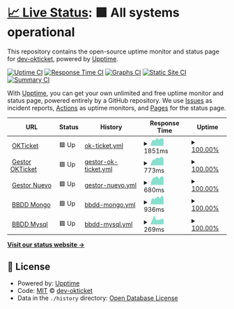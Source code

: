# [📈 Live Status](https://dev-okticket.github.io/statusT): <!--live status--> **🟩 All systems operational**

This repository contains the open-source uptime monitor and status page for [dev-okticket](https://dev-okticket.github.io/statusT), powered by [Upptime](https://github.com/upptime/upptime).

[![Uptime CI](https://github.com/dev-okticket/statusT/workflows/Uptime%20CI/badge.svg)](https://github.com/dev-okticket/statusT/actions?query=workflow%3A%22Uptime+CI%22)
[![Response Time CI](https://github.com/dev-okticket/statusT/workflows/Response%20Time%20CI/badge.svg)](https://github.com/dev-okticket/statusT/actions?query=workflow%3A%22Response+Time+CI%22)
[![Graphs CI](https://github.com/dev-okticket/statusT/workflows/Graphs%20CI/badge.svg)](https://github.com/dev-okticket/statusT/actions?query=workflow%3A%22Graphs+CI%22)
[![Static Site CI](https://github.com/dev-okticket/statusT/workflows/Static%20Site%20CI/badge.svg)](https://github.com/dev-okticket/statusT/actions?query=workflow%3A%22Static+Site+CI%22)
[![Summary CI](https://github.com/dev-okticket/statusT/workflows/Summary%20CI/badge.svg)](https://github.com/dev-okticket/statusT/actions?query=workflow%3A%22Summary+CI%22)

With [Upptime](https://upptime.js.org), you can get your own unlimited and free uptime monitor and status page, powered entirely by a GitHub repository. We use [Issues](https://github.com/dev-okticket/statusT/issues) as incident reports, [Actions](https://github.com/dev-okticket/statusT/actions) as uptime monitors, and [Pages](https://dev-okticket.github.io/statusT) for the status page.

<!--start: status pages-->
<!-- This summary is generated by Upptime (https://github.com/upptime/upptime) -->
<!-- Do not edit this manually, your changes will be overwritten -->
<!-- prettier-ignore -->
| URL | Status | History | Response Time | Uptime |
| --- | ------ | ------- | ------------- | ------ |
| <img alt="" src="https://favicons.githubusercontent.com/www.okticket.es" height="13"> [OKTicket](https://www.okticket.es) | 🟩 Up | [ok-ticket.yml](https://github.com/dev-okticket/statusT/commits/HEAD/history/ok-ticket.yml) | <details><summary><img alt="Response time graph" src="./graphs/ok-ticket/response-time-week.png" height="20"> 1851ms</summary><br><a href="https://dev-okticket.github.io/statusT/history/ok-ticket"><img alt="Response time 1822" src="https://img.shields.io/endpoint?url=https%3A%2F%2Fraw.githubusercontent.com%2Fdev-okticket%2FstatusT%2FHEAD%2Fapi%2Fok-ticket%2Fresponse-time.json"></a><br><a href="https://dev-okticket.github.io/statusT/history/ok-ticket"><img alt="24-hour response time 1888" src="https://img.shields.io/endpoint?url=https%3A%2F%2Fraw.githubusercontent.com%2Fdev-okticket%2FstatusT%2FHEAD%2Fapi%2Fok-ticket%2Fresponse-time-day.json"></a><br><a href="https://dev-okticket.github.io/statusT/history/ok-ticket"><img alt="7-day response time 1851" src="https://img.shields.io/endpoint?url=https%3A%2F%2Fraw.githubusercontent.com%2Fdev-okticket%2FstatusT%2FHEAD%2Fapi%2Fok-ticket%2Fresponse-time-week.json"></a><br><a href="https://dev-okticket.github.io/statusT/history/ok-ticket"><img alt="30-day response time 1838" src="https://img.shields.io/endpoint?url=https%3A%2F%2Fraw.githubusercontent.com%2Fdev-okticket%2FstatusT%2FHEAD%2Fapi%2Fok-ticket%2Fresponse-time-month.json"></a><br><a href="https://dev-okticket.github.io/statusT/history/ok-ticket"><img alt="1-year response time 1822" src="https://img.shields.io/endpoint?url=https%3A%2F%2Fraw.githubusercontent.com%2Fdev-okticket%2FstatusT%2FHEAD%2Fapi%2Fok-ticket%2Fresponse-time-year.json"></a></details> | <details><summary><a href="https://dev-okticket.github.io/statusT/history/ok-ticket">100.00%</a></summary><a href="https://dev-okticket.github.io/statusT/history/ok-ticket"><img alt="All-time uptime 99.92%" src="https://img.shields.io/endpoint?url=https%3A%2F%2Fraw.githubusercontent.com%2Fdev-okticket%2FstatusT%2FHEAD%2Fapi%2Fok-ticket%2Fuptime.json"></a><br><a href="https://dev-okticket.github.io/statusT/history/ok-ticket"><img alt="24-hour uptime 100.00%" src="https://img.shields.io/endpoint?url=https%3A%2F%2Fraw.githubusercontent.com%2Fdev-okticket%2FstatusT%2FHEAD%2Fapi%2Fok-ticket%2Fuptime-day.json"></a><br><a href="https://dev-okticket.github.io/statusT/history/ok-ticket"><img alt="7-day uptime 100.00%" src="https://img.shields.io/endpoint?url=https%3A%2F%2Fraw.githubusercontent.com%2Fdev-okticket%2FstatusT%2FHEAD%2Fapi%2Fok-ticket%2Fuptime-week.json"></a><br><a href="https://dev-okticket.github.io/statusT/history/ok-ticket"><img alt="30-day uptime 100.00%" src="https://img.shields.io/endpoint?url=https%3A%2F%2Fraw.githubusercontent.com%2Fdev-okticket%2FstatusT%2FHEAD%2Fapi%2Fok-ticket%2Fuptime-month.json"></a><br><a href="https://dev-okticket.github.io/statusT/history/ok-ticket"><img alt="1-year uptime 99.92%" src="https://img.shields.io/endpoint?url=https%3A%2F%2Fraw.githubusercontent.com%2Fdev-okticket%2FstatusT%2FHEAD%2Fapi%2Fok-ticket%2Fuptime-year.json"></a></details>
| <img alt="" src="https://favicons.githubusercontent.com/admin.okticket.es" height="13"> [Gestor OKTicket](https://admin.okticket.es/) | 🟩 Up | [gestor-ok-ticket.yml](https://github.com/dev-okticket/statusT/commits/HEAD/history/gestor-ok-ticket.yml) | <details><summary><img alt="Response time graph" src="./graphs/gestor-ok-ticket/response-time-week.png" height="20"> 773ms</summary><br><a href="https://dev-okticket.github.io/statusT/history/gestor-ok-ticket"><img alt="Response time 1113" src="https://img.shields.io/endpoint?url=https%3A%2F%2Fraw.githubusercontent.com%2Fdev-okticket%2FstatusT%2FHEAD%2Fapi%2Fgestor-ok-ticket%2Fresponse-time.json"></a><br><a href="https://dev-okticket.github.io/statusT/history/gestor-ok-ticket"><img alt="24-hour response time 758" src="https://img.shields.io/endpoint?url=https%3A%2F%2Fraw.githubusercontent.com%2Fdev-okticket%2FstatusT%2FHEAD%2Fapi%2Fgestor-ok-ticket%2Fresponse-time-day.json"></a><br><a href="https://dev-okticket.github.io/statusT/history/gestor-ok-ticket"><img alt="7-day response time 773" src="https://img.shields.io/endpoint?url=https%3A%2F%2Fraw.githubusercontent.com%2Fdev-okticket%2FstatusT%2FHEAD%2Fapi%2Fgestor-ok-ticket%2Fresponse-time-week.json"></a><br><a href="https://dev-okticket.github.io/statusT/history/gestor-ok-ticket"><img alt="30-day response time 748" src="https://img.shields.io/endpoint?url=https%3A%2F%2Fraw.githubusercontent.com%2Fdev-okticket%2FstatusT%2FHEAD%2Fapi%2Fgestor-ok-ticket%2Fresponse-time-month.json"></a><br><a href="https://dev-okticket.github.io/statusT/history/gestor-ok-ticket"><img alt="1-year response time 1113" src="https://img.shields.io/endpoint?url=https%3A%2F%2Fraw.githubusercontent.com%2Fdev-okticket%2FstatusT%2FHEAD%2Fapi%2Fgestor-ok-ticket%2Fresponse-time-year.json"></a></details> | <details><summary><a href="https://dev-okticket.github.io/statusT/history/gestor-ok-ticket">100.00%</a></summary><a href="https://dev-okticket.github.io/statusT/history/gestor-ok-ticket"><img alt="All-time uptime 99.99%" src="https://img.shields.io/endpoint?url=https%3A%2F%2Fraw.githubusercontent.com%2Fdev-okticket%2FstatusT%2FHEAD%2Fapi%2Fgestor-ok-ticket%2Fuptime.json"></a><br><a href="https://dev-okticket.github.io/statusT/history/gestor-ok-ticket"><img alt="24-hour uptime 100.00%" src="https://img.shields.io/endpoint?url=https%3A%2F%2Fraw.githubusercontent.com%2Fdev-okticket%2FstatusT%2FHEAD%2Fapi%2Fgestor-ok-ticket%2Fuptime-day.json"></a><br><a href="https://dev-okticket.github.io/statusT/history/gestor-ok-ticket"><img alt="7-day uptime 100.00%" src="https://img.shields.io/endpoint?url=https%3A%2F%2Fraw.githubusercontent.com%2Fdev-okticket%2FstatusT%2FHEAD%2Fapi%2Fgestor-ok-ticket%2Fuptime-week.json"></a><br><a href="https://dev-okticket.github.io/statusT/history/gestor-ok-ticket"><img alt="30-day uptime 100.00%" src="https://img.shields.io/endpoint?url=https%3A%2F%2Fraw.githubusercontent.com%2Fdev-okticket%2FstatusT%2FHEAD%2Fapi%2Fgestor-ok-ticket%2Fuptime-month.json"></a><br><a href="https://dev-okticket.github.io/statusT/history/gestor-ok-ticket"><img alt="1-year uptime 99.99%" src="https://img.shields.io/endpoint?url=https%3A%2F%2Fraw.githubusercontent.com%2Fdev-okticket%2FstatusT%2FHEAD%2Fapi%2Fgestor-ok-ticket%2Fuptime-year.json"></a></details>
| <img alt="" src="https://favicons.githubusercontent.com/adminokt.okticket.es" height="13"> [Gestor Nuevo](https://adminokt.okticket.es/) | 🟩 Up | [gestor-nuevo.yml](https://github.com/dev-okticket/statusT/commits/HEAD/history/gestor-nuevo.yml) | <details><summary><img alt="Response time graph" src="./graphs/gestor-nuevo/response-time-week.png" height="20"> 680ms</summary><br><a href="https://dev-okticket.github.io/statusT/history/gestor-nuevo"><img alt="Response time 916" src="https://img.shields.io/endpoint?url=https%3A%2F%2Fraw.githubusercontent.com%2Fdev-okticket%2FstatusT%2FHEAD%2Fapi%2Fgestor-nuevo%2Fresponse-time.json"></a><br><a href="https://dev-okticket.github.io/statusT/history/gestor-nuevo"><img alt="24-hour response time 725" src="https://img.shields.io/endpoint?url=https%3A%2F%2Fraw.githubusercontent.com%2Fdev-okticket%2FstatusT%2FHEAD%2Fapi%2Fgestor-nuevo%2Fresponse-time-day.json"></a><br><a href="https://dev-okticket.github.io/statusT/history/gestor-nuevo"><img alt="7-day response time 680" src="https://img.shields.io/endpoint?url=https%3A%2F%2Fraw.githubusercontent.com%2Fdev-okticket%2FstatusT%2FHEAD%2Fapi%2Fgestor-nuevo%2Fresponse-time-week.json"></a><br><a href="https://dev-okticket.github.io/statusT/history/gestor-nuevo"><img alt="30-day response time 741" src="https://img.shields.io/endpoint?url=https%3A%2F%2Fraw.githubusercontent.com%2Fdev-okticket%2FstatusT%2FHEAD%2Fapi%2Fgestor-nuevo%2Fresponse-time-month.json"></a><br><a href="https://dev-okticket.github.io/statusT/history/gestor-nuevo"><img alt="1-year response time 916" src="https://img.shields.io/endpoint?url=https%3A%2F%2Fraw.githubusercontent.com%2Fdev-okticket%2FstatusT%2FHEAD%2Fapi%2Fgestor-nuevo%2Fresponse-time-year.json"></a></details> | <details><summary><a href="https://dev-okticket.github.io/statusT/history/gestor-nuevo">100.00%</a></summary><a href="https://dev-okticket.github.io/statusT/history/gestor-nuevo"><img alt="All-time uptime 100.00%" src="https://img.shields.io/endpoint?url=https%3A%2F%2Fraw.githubusercontent.com%2Fdev-okticket%2FstatusT%2FHEAD%2Fapi%2Fgestor-nuevo%2Fuptime.json"></a><br><a href="https://dev-okticket.github.io/statusT/history/gestor-nuevo"><img alt="24-hour uptime 100.00%" src="https://img.shields.io/endpoint?url=https%3A%2F%2Fraw.githubusercontent.com%2Fdev-okticket%2FstatusT%2FHEAD%2Fapi%2Fgestor-nuevo%2Fuptime-day.json"></a><br><a href="https://dev-okticket.github.io/statusT/history/gestor-nuevo"><img alt="7-day uptime 100.00%" src="https://img.shields.io/endpoint?url=https%3A%2F%2Fraw.githubusercontent.com%2Fdev-okticket%2FstatusT%2FHEAD%2Fapi%2Fgestor-nuevo%2Fuptime-week.json"></a><br><a href="https://dev-okticket.github.io/statusT/history/gestor-nuevo"><img alt="30-day uptime 100.00%" src="https://img.shields.io/endpoint?url=https%3A%2F%2Fraw.githubusercontent.com%2Fdev-okticket%2FstatusT%2FHEAD%2Fapi%2Fgestor-nuevo%2Fuptime-month.json"></a><br><a href="https://dev-okticket.github.io/statusT/history/gestor-nuevo"><img alt="1-year uptime 100.00%" src="https://img.shields.io/endpoint?url=https%3A%2F%2Fraw.githubusercontent.com%2Fdev-okticket%2FstatusT%2FHEAD%2Fapi%2Fgestor-nuevo%2Fuptime-year.json"></a></details>
| <img alt="" src="https://favicons.githubusercontent.com/api.okticket.es" height="13"> [BBDD Mongo](https://api.okticket.es/v2/public/api/monitor/mongodb) | 🟩 Up | [bbdd-mongo.yml](https://github.com/dev-okticket/statusT/commits/HEAD/history/bbdd-mongo.yml) | <details><summary><img alt="Response time graph" src="./graphs/bbdd-mongo/response-time-week.png" height="20"> 936ms</summary><br><a href="https://dev-okticket.github.io/statusT/history/bbdd-mongo"><img alt="Response time 1251" src="https://img.shields.io/endpoint?url=https%3A%2F%2Fraw.githubusercontent.com%2Fdev-okticket%2FstatusT%2FHEAD%2Fapi%2Fbbdd-mongo%2Fresponse-time.json"></a><br><a href="https://dev-okticket.github.io/statusT/history/bbdd-mongo"><img alt="24-hour response time 1002" src="https://img.shields.io/endpoint?url=https%3A%2F%2Fraw.githubusercontent.com%2Fdev-okticket%2FstatusT%2FHEAD%2Fapi%2Fbbdd-mongo%2Fresponse-time-day.json"></a><br><a href="https://dev-okticket.github.io/statusT/history/bbdd-mongo"><img alt="7-day response time 936" src="https://img.shields.io/endpoint?url=https%3A%2F%2Fraw.githubusercontent.com%2Fdev-okticket%2FstatusT%2FHEAD%2Fapi%2Fbbdd-mongo%2Fresponse-time-week.json"></a><br><a href="https://dev-okticket.github.io/statusT/history/bbdd-mongo"><img alt="30-day response time 1202" src="https://img.shields.io/endpoint?url=https%3A%2F%2Fraw.githubusercontent.com%2Fdev-okticket%2FstatusT%2FHEAD%2Fapi%2Fbbdd-mongo%2Fresponse-time-month.json"></a><br><a href="https://dev-okticket.github.io/statusT/history/bbdd-mongo"><img alt="1-year response time 1251" src="https://img.shields.io/endpoint?url=https%3A%2F%2Fraw.githubusercontent.com%2Fdev-okticket%2FstatusT%2FHEAD%2Fapi%2Fbbdd-mongo%2Fresponse-time-year.json"></a></details> | <details><summary><a href="https://dev-okticket.github.io/statusT/history/bbdd-mongo">100.00%</a></summary><a href="https://dev-okticket.github.io/statusT/history/bbdd-mongo"><img alt="All-time uptime 99.89%" src="https://img.shields.io/endpoint?url=https%3A%2F%2Fraw.githubusercontent.com%2Fdev-okticket%2FstatusT%2FHEAD%2Fapi%2Fbbdd-mongo%2Fuptime.json"></a><br><a href="https://dev-okticket.github.io/statusT/history/bbdd-mongo"><img alt="24-hour uptime 100.00%" src="https://img.shields.io/endpoint?url=https%3A%2F%2Fraw.githubusercontent.com%2Fdev-okticket%2FstatusT%2FHEAD%2Fapi%2Fbbdd-mongo%2Fuptime-day.json"></a><br><a href="https://dev-okticket.github.io/statusT/history/bbdd-mongo"><img alt="7-day uptime 100.00%" src="https://img.shields.io/endpoint?url=https%3A%2F%2Fraw.githubusercontent.com%2Fdev-okticket%2FstatusT%2FHEAD%2Fapi%2Fbbdd-mongo%2Fuptime-week.json"></a><br><a href="https://dev-okticket.github.io/statusT/history/bbdd-mongo"><img alt="30-day uptime 99.90%" src="https://img.shields.io/endpoint?url=https%3A%2F%2Fraw.githubusercontent.com%2Fdev-okticket%2FstatusT%2FHEAD%2Fapi%2Fbbdd-mongo%2Fuptime-month.json"></a><br><a href="https://dev-okticket.github.io/statusT/history/bbdd-mongo"><img alt="1-year uptime 99.89%" src="https://img.shields.io/endpoint?url=https%3A%2F%2Fraw.githubusercontent.com%2Fdev-okticket%2FstatusT%2FHEAD%2Fapi%2Fbbdd-mongo%2Fuptime-year.json"></a></details>
| <img alt="" src="https://favicons.githubusercontent.com/api.okticket.es" height="13"> [BBDD Mysql](https://api.okticket.es/v2/public/api/monitor/mysql) | 🟩 Up | [bbdd-mysql.yml](https://github.com/dev-okticket/statusT/commits/HEAD/history/bbdd-mysql.yml) | <details><summary><img alt="Response time graph" src="./graphs/bbdd-mysql/response-time-week.png" height="20"> 269ms</summary><br><a href="https://dev-okticket.github.io/statusT/history/bbdd-mysql"><img alt="Response time 368" src="https://img.shields.io/endpoint?url=https%3A%2F%2Fraw.githubusercontent.com%2Fdev-okticket%2FstatusT%2FHEAD%2Fapi%2Fbbdd-mysql%2Fresponse-time.json"></a><br><a href="https://dev-okticket.github.io/statusT/history/bbdd-mysql"><img alt="24-hour response time 243" src="https://img.shields.io/endpoint?url=https%3A%2F%2Fraw.githubusercontent.com%2Fdev-okticket%2FstatusT%2FHEAD%2Fapi%2Fbbdd-mysql%2Fresponse-time-day.json"></a><br><a href="https://dev-okticket.github.io/statusT/history/bbdd-mysql"><img alt="7-day response time 269" src="https://img.shields.io/endpoint?url=https%3A%2F%2Fraw.githubusercontent.com%2Fdev-okticket%2FstatusT%2FHEAD%2Fapi%2Fbbdd-mysql%2Fresponse-time-week.json"></a><br><a href="https://dev-okticket.github.io/statusT/history/bbdd-mysql"><img alt="30-day response time 264" src="https://img.shields.io/endpoint?url=https%3A%2F%2Fraw.githubusercontent.com%2Fdev-okticket%2FstatusT%2FHEAD%2Fapi%2Fbbdd-mysql%2Fresponse-time-month.json"></a><br><a href="https://dev-okticket.github.io/statusT/history/bbdd-mysql"><img alt="1-year response time 368" src="https://img.shields.io/endpoint?url=https%3A%2F%2Fraw.githubusercontent.com%2Fdev-okticket%2FstatusT%2FHEAD%2Fapi%2Fbbdd-mysql%2Fresponse-time-year.json"></a></details> | <details><summary><a href="https://dev-okticket.github.io/statusT/history/bbdd-mysql">100.00%</a></summary><a href="https://dev-okticket.github.io/statusT/history/bbdd-mysql"><img alt="All-time uptime 99.96%" src="https://img.shields.io/endpoint?url=https%3A%2F%2Fraw.githubusercontent.com%2Fdev-okticket%2FstatusT%2FHEAD%2Fapi%2Fbbdd-mysql%2Fuptime.json"></a><br><a href="https://dev-okticket.github.io/statusT/history/bbdd-mysql"><img alt="24-hour uptime 100.00%" src="https://img.shields.io/endpoint?url=https%3A%2F%2Fraw.githubusercontent.com%2Fdev-okticket%2FstatusT%2FHEAD%2Fapi%2Fbbdd-mysql%2Fuptime-day.json"></a><br><a href="https://dev-okticket.github.io/statusT/history/bbdd-mysql"><img alt="7-day uptime 100.00%" src="https://img.shields.io/endpoint?url=https%3A%2F%2Fraw.githubusercontent.com%2Fdev-okticket%2FstatusT%2FHEAD%2Fapi%2Fbbdd-mysql%2Fuptime-week.json"></a><br><a href="https://dev-okticket.github.io/statusT/history/bbdd-mysql"><img alt="30-day uptime 99.91%" src="https://img.shields.io/endpoint?url=https%3A%2F%2Fraw.githubusercontent.com%2Fdev-okticket%2FstatusT%2FHEAD%2Fapi%2Fbbdd-mysql%2Fuptime-month.json"></a><br><a href="https://dev-okticket.github.io/statusT/history/bbdd-mysql"><img alt="1-year uptime 99.96%" src="https://img.shields.io/endpoint?url=https%3A%2F%2Fraw.githubusercontent.com%2Fdev-okticket%2FstatusT%2FHEAD%2Fapi%2Fbbdd-mysql%2Fuptime-year.json"></a></details>

<!--end: status pages-->

[**Visit our status website →**](https://dev-okticket.github.io/statusT)

## 📄 License

- Powered by: [Upptime](https://github.com/upptime/upptime)
- Code: [MIT](./LICENSE) © [dev-okticket](https://dev-okticket.github.io/statusT)
- Data in the `./history` directory: [Open Database License](https://opendatacommons.org/licenses/odbl/1-0/)
